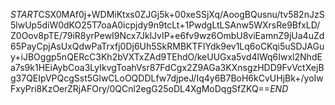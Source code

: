 $START$CSX0MAf0j+WDMiKtxs0ZJGj5k+00xeSSjXq/AoogBQusnu/tv582nJzS5lwUp5diW0dKO25T7oaA0icpjdy9n9tcLt+1PwdgLtLSAnw5WXrsRe9BfxLD/Z0Oov8pTE/79iR8yrPewI9Ncx7JklJvIP+e6fv9wz6OmbU8viEamnZ9jUa4uZd65PayCpjAsUxQdwPaTrxfj0Dj6Uh5SkRMBKTFIYdk9ev1Lq6oCKqi5uSDJAGuy+iJBOggp5nQERcC3Kh2bVXTxZAd9TEhdO/keUUGxa5vd4lWq6Iwxl2NhdEa7s9k1HEiAybCoa3LyIkvgToahVsr87FdCgx2Z9AGa3KXnsgzHDD9FvVctXejBg37QEIpVPQcgSst5GlwCLoOQDDLfw7djpeJ/Iq4y6B7BoH6kCvUHjBk+/yoIwFxyPri8KzOerZRjAFOry/0QCnl2egG25oDL4XgMoDqgSfZKQ==$END$